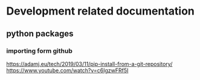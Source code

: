 # Development related documentation

## python packages

### importing form github


https://adamj.eu/tech/2019/03/11/pip-install-from-a-git-repository/
https://www.youtube.com/watch?v=c6IgzwFRf5I